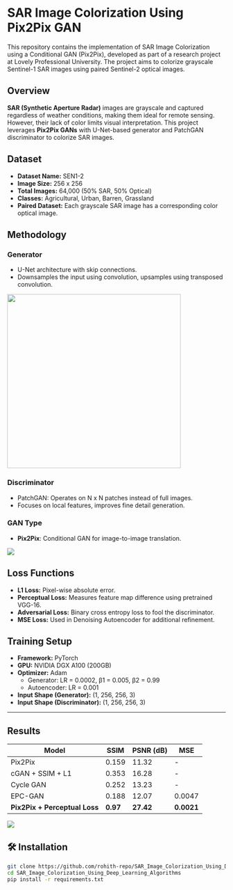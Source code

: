 # SAR Image Colorization Using Pix2Pix GAN

This repository contains the implementation of SAR Image Colorization using a Conditional GAN (Pix2Pix), developed as part of a research project at Lovely Professional University. The project aims to colorize grayscale Sentinel-1 SAR images using paired Sentinel-2 optical images.

## Overview

**SAR (Synthetic Aperture Radar)** images are grayscale and captured regardless of weather conditions, making them ideal for remote sensing. However, their lack of color limits visual interpretation. This project leverages **Pix2Pix GANs** with U-Net-based generator and PatchGAN discriminator to colorize SAR images.

## Dataset

- **Dataset Name:** SEN1-2
- **Image Size:** 256 x 256
- **Total Images:** 64,000 (50% SAR, 50% Optical)
- **Classes:** Agricultural, Urban, Barren, Grassland
- **Paired Dataset:** Each grayscale SAR image has a corresponding color optical image.

## Methodology

### Generator

- U-Net architecture with skip connections.
- Downsamples the input using convolution, upsamples using transposed convolution.

<img src="https://github.com/yaseeng-md/SAR_Image_Colorization_Using_Deep_Learning_Algorithms/blob/main/Images/UNet.png" width="400"/>

### Discriminator

- PatchGAN: Operates on N x N patches instead of full images.
- Focuses on local features, improves fine detail generation.

### GAN Type

- **Pix2Pix**: Conditional GAN for image-to-image translation.

<img src="https://github.com/yaseeng-md/SAR_Image_Colorization_Using_Deep_Learning_Algorithms/blob/main/Images/pix2pix.png"/>

## Loss Functions

- **L1 Loss:** Pixel-wise absolute error.
- **Perceptual Loss:** Measures feature map difference using pretrained VGG-16.
- **Adversarial Loss:** Binary cross entropy loss to fool the discriminator.
- **MSE Loss:** Used in Denoising Autoencoder for additional refinement.

## Training Setup

- **Framework:** PyTorch
- **GPU:** NVIDIA DGX A100 (200GB)
- **Optimizer:** Adam
  - Generator: LR = 0.0002, β1 = 0.005, β2 = 0.99
  - Autoencoder: LR = 0.001
- **Input Shape (Generator):** (1, 256, 256, 3)
- **Input Shape (Discriminator):** (1, 256, 256, 3)

---

## Results


| Model                         | SSIM     | PSNR (dB) | MSE        |
| ----------------------------- | -------- | --------- | ---------- |
| Pix2Pix                       | 0.159    | 11.32     | -          |
| cGAN + SSIM + L1              | 0.353    | 16.28     | -          |
| Cycle GAN                     | 0.252    | 13.23     | -          |
| EPC-GAN                       | 0.188    | 12.07     | 0.0047     |
| **Pix2Pix + Perceptual Loss** | **0.97** | **27.42** | **0.0021** |

<img src="https://github.com/yaseeng-md/SAR_Image_Colorization_Using_Deep_Learning_Algorithms/blob/main/Images/Pix2Pix%20%2B%20Percep%20Results2.png"/>

## 🛠️ Installation

```bash
git clone https://github.com/rohith-repo/SAR_Image_Colorization_Using_Deep_Learning_Algorithms.git
cd SAR_Image_Colorization_Using_Deep_Learning_Algorithms
pip install -r requirements.txt

```
